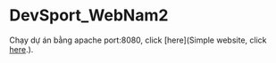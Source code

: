 # DevSport_WebNam2
Chạy dự án bằng apache port:8080, click [here](Simple website, click [here](http://localhost:8080/do_an_co_so_2_vku/).).
